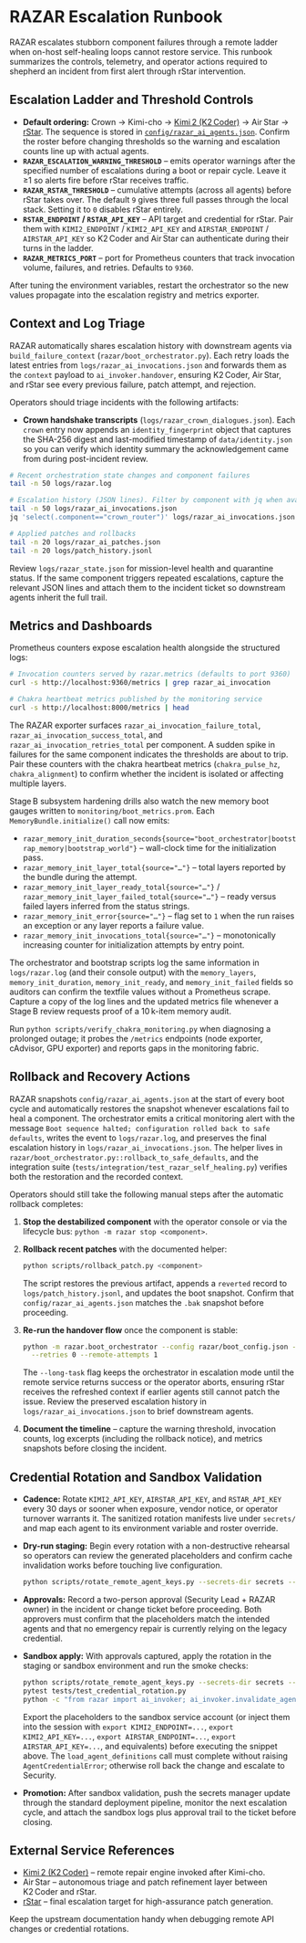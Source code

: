 # RAZAR Escalation Runbook

RAZAR escalates stubborn component failures through a remote ladder when on-host
self-healing loops cannot restore service. This runbook summarizes the controls,
telemetry, and operator actions required to shepherd an incident from first
alert through rStar intervention.

## Escalation Ladder and Threshold Controls

- **Default ordering:** Crown → Kimi-cho → [Kimi 2 (K2 Coder)](https://github.com/MoonshotAI/Kimi-K2)
  → Air Star → [rStar](https://github.com/microsoft/rStar). The sequence is
  stored in [`config/razar_ai_agents.json`](../../config/razar_ai_agents.json).
  Confirm the roster before changing thresholds so the warning and escalation
  counts line up with actual agents.
- **`RAZAR_ESCALATION_WARNING_THRESHOLD`** – emits operator warnings after the
  specified number of escalations during a boot or repair cycle. Leave it ≥1 so
  alerts fire before rStar receives traffic.
- **`RAZAR_RSTAR_THRESHOLD`** – cumulative attempts (across all agents) before
  rStar takes over. The default `9` gives three full passes through the local
  stack. Setting it to `0` disables rStar entirely.
- **`RSTAR_ENDPOINT` / `RSTAR_API_KEY`** – API target and credential for rStar.
  Pair them with `KIMI2_ENDPOINT` / `KIMI2_API_KEY` and
  `AIRSTAR_ENDPOINT` / `AIRSTAR_API_KEY` so K2 Coder and Air Star can authenticate
  during their turns in the ladder.
- **`RAZAR_METRICS_PORT`** – port for Prometheus counters that track invocation
  volume, failures, and retries. Defaults to `9360`.

After tuning the environment variables, restart the orchestrator so the new
values propagate into the escalation registry and metrics exporter.

## Context and Log Triage

RAZAR automatically shares escalation history with downstream agents via
`build_failure_context` (`razar/boot_orchestrator.py`). Each retry loads the
latest entries from `logs/razar_ai_invocations.json` and forwards them as the
`context` payload to `ai_invoker.handover`, ensuring K2 Coder, Air Star, and
rStar see every previous failure, patch attempt, and rejection.

Operators should triage incidents with the following artifacts:

- **Crown handshake transcripts** (`logs/razar_crown_dialogues.json`). Each
  `crown` entry now appends an `identity_fingerprint` object that captures the
  SHA-256 digest and last-modified timestamp of `data/identity.json` so you can
  verify which identity summary the acknowledgement came from during
  post-incident review.

```bash
# Recent orchestration state changes and component failures
tail -n 50 logs/razar.log

# Escalation history (JSON lines). Filter by component with jq when available.
tail -n 50 logs/razar_ai_invocations.json
jq 'select(.component=="crown_router")' logs/razar_ai_invocations.json

# Applied patches and rollbacks
tail -n 20 logs/razar_ai_patches.json
tail -n 20 logs/patch_history.jsonl
```

Review `logs/razar_state.json` for mission-level health and quarantine status.
If the same component triggers repeated escalations, capture the relevant JSON
lines and attach them to the incident ticket so downstream agents inherit the
full trail.

## Metrics and Dashboards

Prometheus counters expose escalation health alongside the structured logs:

```bash
# Invocation counters served by razar.metrics (defaults to port 9360)
curl -s http://localhost:9360/metrics | grep razar_ai_invocation

# Chakra heartbeat metrics published by the monitoring service
curl -s http://localhost:8000/metrics | head
```

The RAZAR exporter surfaces `razar_ai_invocation_failure_total`,
`razar_ai_invocation_success_total`, and `razar_ai_invocation_retries_total`
per component. A sudden spike in failures for the same component indicates the
thresholds are about to trip. Pair these counters with the chakra heartbeat
metrics (`chakra_pulse_hz`, `chakra_alignment`) to confirm whether the incident
is isolated or affecting multiple layers.

Stage B subsystem hardening drills also watch the new memory boot gauges
written to `monitoring/boot_metrics.prom`. Each `MemoryBundle.initialize()`
call now emits:

- `razar_memory_init_duration_seconds{source="boot_orchestrator|bootstrap_memory|bootstrap_world"}` –
  wall-clock time for the initialization pass.
- `razar_memory_init_layer_total{source="…"}` – total layers reported by the
  bundle during the attempt.
- `razar_memory_init_layer_ready_total{source="…"}` /
  `razar_memory_init_layer_failed_total{source="…"}` – ready versus failed
  layers inferred from the status strings.
- `razar_memory_init_error{source="…"}` – flag set to `1` when the run raises
  an exception or any layer reports a failure value.
- `razar_memory_init_invocations_total{source="…"}` – monotonically increasing
  counter for initialization attempts by entry point.

The orchestrator and bootstrap scripts log the same information in
`logs/razar.log` (and their console output) with the `memory_layers`,
`memory_init_duration`, `memory_init_ready`, and `memory_init_failed` fields so
auditors can confirm the textfile values without a Prometheus scrape. Capture a
copy of the log lines and the updated metrics file whenever a Stage B review
requests proof of a 10 k-item memory audit.

Run `python scripts/verify_chakra_monitoring.py` when diagnosing a prolonged
outage; it probes the `/metrics` endpoints (node exporter, cAdvisor, GPU
exporter) and reports gaps in the monitoring fabric.

## Rollback and Recovery Actions

RAZAR snapshots `config/razar_ai_agents.json` at the start of every boot cycle
and automatically restores the snapshot whenever escalations fail to heal a
component. The orchestrator emits a critical monitoring alert with the message
`Boot sequence halted; configuration rolled back to safe defaults`, writes the
event to `logs/razar.log`, and preserves the final escalation history in
`logs/razar_ai_invocations.json`. The helper lives in
`razar/boot_orchestrator.py::rollback_to_safe_defaults`, and the integration
suite (`tests/integration/test_razar_self_healing.py`) verifies both the
restoration and the recorded context.

Operators should still take the following manual steps after the automatic
rollback completes:

1. **Stop the destabilized component** with the operator console or via the
   lifecycle bus: `python -m razar stop <component>`.
2. **Rollback recent patches** with the documented helper:

   ```bash
   python scripts/rollback_patch.py <component>
   ```

   The script restores the previous artifact, appends a `reverted` record to
   `logs/patch_history.jsonl`, and updates the boot snapshot. Confirm that
   `config/razar_ai_agents.json` matches the `.bak` snapshot before proceeding.
3. **Re-run the handover flow** once the component is stable:

   ```bash
   python -m razar.boot_orchestrator --config razar/boot_config.json --long-task \
     --retries 0 --remote-attempts 1
   ```

   The `--long-task` flag keeps the orchestrator in escalation mode until the
   remote service returns success or the operator aborts, ensuring rStar receives
   the refreshed context if earlier agents still cannot patch the issue. Review
   the preserved escalation history in `logs/razar_ai_invocations.json` to brief
   downstream agents.
4. **Document the timeline** – capture the warning threshold, invocation counts,
   log excerpts (including the rollback notice), and metrics snapshots before
   closing the incident.

## Credential Rotation and Sandbox Validation

- **Cadence:** Rotate `KIMI2_API_KEY`, `AIRSTAR_API_KEY`, and `RSTAR_API_KEY`
  every 30 days or sooner when exposure, vendor notice, or operator turnover
  warrants it. The sanitized rotation manifests live under `secrets/` and map
  each agent to its environment variable and roster override.
- **Dry-run staging:** Begin every rotation with a non-destructive rehearsal so
  operators can review the generated placeholders and confirm cache invalidation
  works before touching live configuration.

  ```bash
  python scripts/rotate_remote_agent_keys.py --secrets-dir secrets --dry-run
  ```

- **Approvals:** Record a two-person approval (Security Lead + RAZAR owner) in
  the incident or change ticket before proceeding. Both approvers must confirm
  that the placeholders match the intended agents and that no emergency repair
  is currently relying on the legacy credential.
- **Sandbox apply:** With approvals captured, apply the rotation in the staging
  or sandbox environment and run the smoke checks:

  ```bash
  python scripts/rotate_remote_agent_keys.py --secrets-dir secrets --apply
  pytest tests/test_credential_rotation.py
  python -c "from razar import ai_invoker; ai_invoker.invalidate_agent_config_cache(); ai_invoker.load_agent_definitions('config/razar_ai_agents.json')"
  ```

  Export the placeholders to the sandbox service account (or inject them into
  the session with `export KIMI2_ENDPOINT=...`, `export KIMI2_API_KEY=...`,
  `export AIRSTAR_ENDPOINT=...`, `export AIRSTAR_API_KEY=...`, and equivalents)
  before executing the snippet above. The `load_agent_definitions` call must
  complete without raising `AgentCredentialError`; otherwise roll back the
  change and escalate to Security.
- **Promotion:** After sandbox validation, push the secrets manager update
  through the standard deployment pipeline, monitor the next escalation cycle,
  and attach the sandbox logs plus approval trail to the ticket before closing.

## External Service References

- [Kimi 2 (K2 Coder)](https://github.com/MoonshotAI/Kimi-K2) – remote repair
  engine invoked after Kimi-cho.
- Air Star – autonomous triage and patch refinement layer between K2 Coder and
  rStar.
- [rStar](https://github.com/microsoft/rStar) – final escalation target for
  high-assurance patch generation.

Keep the upstream documentation handy when debugging remote API changes or
credential rotations.
